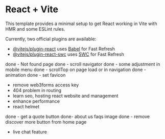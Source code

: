 # React + Vite

This template provides a minimal setup to get React working in Vite with HMR and some ESLint rules.

Currently, two official plugins are available:

- [@vitejs/plugin-react](https://github.com/vitejs/vite-plugin-react/blob/main/packages/plugin-react/README.md) uses [Babel](https://babeljs.io/) for Fast Refresh
- [@vitejs/plugin-react-swc](https://github.com/vitejs/vite-plugin-react-swc) uses [SWC](https://swc.rs/) for Fast Refresh


done - Not found page 
done - scroll navigator
done - some adjustment in mobile menu
done - scrollTop on page load or in navigation
done - animation
done - set favicon
- remove web3forms access key
- 404 problem in routing
- learn seo, hosting react website and management
- enhance performance
- react helmet

done - get a quote button
done- about us faqs image
done - remove discover more button from home page
- live chat feature